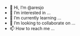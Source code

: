 - 👋 Hi, I’m @aresjo
- 👀 I’m interested in ...
- 🌱 I’m currently learning ...
- 💞️ I’m looking to collaborate on ...
- 📫 How to reach me ...

<!---
aresjo/aresjo is a ✨ special ✨ repository because its `README.md` (this file) appears on your GitHub profile.
You can click the Preview link to take a look at your changes.
--->
